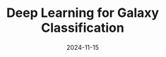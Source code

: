 ---
title: "Deep Learning for Galaxy Classification"
date: 2024-11-15
authors:
  - "Alice Zhang"
  - "John Doe"
featured: true
folder: publication
summary: "We propose a novel convolutional neural network for classifying galaxies in multi-band survey images. The model achieves state-of-the-art performance on SDSS data."
doi: "10.1234/galaxy.2024.001"
pdf: "/pdfs/deep-learning-galaxy.pdf"
image: "/content/publication/featured1/img.png"
tags: ["deep learning", "astronomy", "CNN"]
---